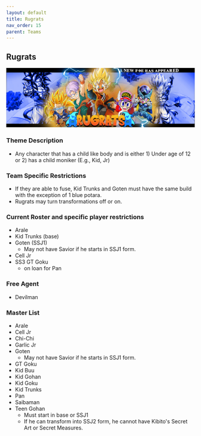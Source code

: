 ```yaml
---
layout: default
title: Rugrats
nav_order: 15
parent: Teams
---
```

## Rugrats
![](../images/rugrat.jpg)

### Theme Description
- Any character that has a child like body and is either 1) Under age of 12 or 2) has a child moniker (E.g., Kid, Jr)


### Team Specific Restrictions
- If they are able to fuse, Kid Trunks and Goten must have the same build with the exception of 1 blue potara.
- Rugrats may turn transformations off or on.

### Current Roster and specific player restrictions

- Arale
- Kid Trunks (base)
- Goten (SSJ1)
    - May not have Savior if he starts in SSJ1 form.
- Cell Jr
- SS3 GT Goku
  - on loan for Pan

### Free Agent

- Devilman
  
### Master List
- Arale
- Cell Jr
- Chi-Chi
- Garlic Jr
- Goten
    - May not have Savior if he starts in SSJ1 form.
- GT Goku
- Kid Buu
- Kid Gohan
- Kid Goku
- Kid Trunks
- Pan
- Saibaman
- Teen Gohan
   - Must start in base or SSJ1
   - If he can transform into SSJ2 form, he cannot have Kibito's Secret Art or Secret Measures.